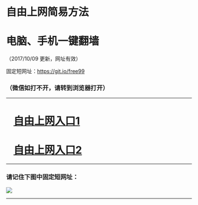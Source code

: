 ﻿# 自由上网简易方法

# 电脑、手机一键翻墙

（2017/10/09 更新，网址有效）

固定短网址：https://git.io/free99

### （微信如打不开，请转到浏览器打开）


***





# &nbsp;&nbsp; <a href="http://ft2676111153.fwq-tz-1001.info/fwqtz01.html?t=100900118459 " target="_blank">自由上网入口1</a>
# &nbsp;&nbsp; <a href="http://ft644729805.fwq-tz-1002.info/fwqtz02.html?t=100900119801 " target="_blank">自由上网入口2</a>
***

### 请记住下图中固定短网址：

<img src="https://s3-us-west-2.amazonaws.com/fwq-1001/yjfq-20170905okok.png" /> 


***

